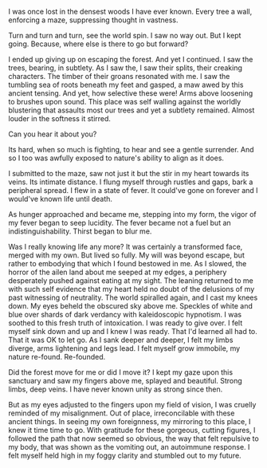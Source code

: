 I was once lost in the densest woods I have ever known. Every tree a wall, enforcing a maze, suppressing thought in vastness.

Turn and turn and turn, see the world spin. I saw no way out. But I kept going. Because, where else is there to go but forward?

I ended up giving up on escaping the forest. And yet I continued. I saw the trees, bearing, in subtlety. As I saw the,
I saw their splits, their creaking characters. The timber of their groans resonated with me. I saw the tumbling
sea of roots beneath my feet and gasped, a maw awed by this ancient tensing. And yet, how selective these were!
Arms above loosening to brushes upon sound. This place was self walling against the worldly blustering that assaults
most our trees and yet a subtlety remained. Almost louder in the softness it stirred.

Can you hear it about you?

Its hard, when so much is fighting, to hear and see a gentle surrender. And so I too was awfully exposed to nature's ability to align as it does.

I submitted to the maze, saw not just it but the stir in my heart towards its veins. Its intimate distance. I flung myself through
rustles and gaps, bark a peripheral spread. I flew in a state of fever. It could've gone on forever and I would've known
life until death.

As hunger approached and became me, stepping into my form, the vigor of my fever began to seep
lucidity. The fever became not a fuel but an indistinguishability. Thirst began to blur me.

Was I really knowing life any more? It was certainly a transformed face, merged with my own. But lived so fully. My will was beyond escape, but rather
to embodying that which I found bestowed in me. As I slowed, the horror of the ailen land about me seeped at my edges,
a periphery desperately pushed against eating at my sight. The leaning returned to me with such self evidence that
my heart held no doubt of the delusions of my past witnessing of neutrality. The world spiralled again, and I cast my
knees down. My eyes beheld the obscured sky above me. Speckles of white and blue over shards of dark verdancy with kaleidoscopic
hypnotism. I was soothed to this fresh truth of intoxication. I was ready to give over. I felt myself sink down and up and I knew
I was ready. That I'd learned all had to. That it was OK to let go. As I sank deeper and deeper, I felt my limbs diverge, arms lightening and legs lead. I felt myself grow immobile,
my nature re-found. Re-founded.

Did the forest move for me or did I move it? I kept my gaze upon this sanctuary and saw my fingers above me, splayed
and beautiful. Strong limbs, deep veins. I have never known unity as strong since then.

But as my eyes adjusted to the fingers upon my field of vision, I was cruelly reminded of my misalignment. Out of place, irreconcilable with these ancient things. In seeing my own foreignness, my mirroring to this place, I knew it time time to go. With gratitude for these
gorgeous, cutting figures, I followed the path that now seemed so obvious, the way that felt repulsive to my body, that was shown as the vomiting out, an autoimmune response. I felt myself held high in my foggy clarity and stumbled out to my future.
